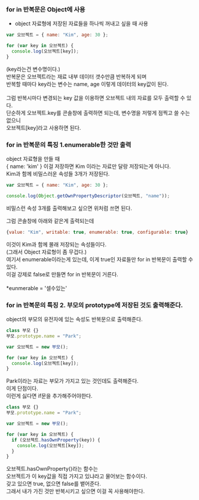 ### for in 반복문은 Object에 사용

- object 자료형에 저장된 자료들을 하나씩 꺼내고 싶을 때 사용

```js
var 오브젝트 = { name: "Kim", age: 30 };

for (var key in 오브젝트) {
  console.log(오브젝트[key]);
}
```

(key라는건 변수명이다.) <br>
반복문은 오브젝트라는 재료 내부 데이터 갯수만큼 반복하게 되며<br>
반복할 때마다 key라는 변수는 name, age 이렇게 데이터의 key값이 된다.<br>
<br>
그럼 반복시마다 변경되는 key 값을 이용하면 오브젝트 내의 자료를 모두 출력할 수 있다.<br>
단순하게 오브젝트.key를 콘솔창에 출력하면 되는데, 변수명을 저렇게 점찍고 쓸 수는 없으니<br>
오브젝트[key]라고 사용하면 된다.<br>

### for in 반복문의 특징 1.enumerable한 것만 출력

object 자료형을 만들 때<br>
{ name: 'kim' } 이걸 저장하면 Kim 이라는 자료만 달랑 저장되는게 아니다.<br>
Kim과 함께 비밀스러운 속성들 3개가 저장된다.<br>

```js
var 오브젝트 = { name: "Kim", age: 30 };

console.log(Object.getOwnPropertyDescriptor(오브젝트, "name"));
```

비밀스런 속성 3개를 출력해보고 싶으면 위처럼 쓰면 된다.<br>

그럼 콘솔창에 아래와 같은게 출력되는데

```js
{value: "Kim", writable: true, enumerable: true, configurable: true}
```

이것이 Kim과 함께 몰래 저장되는 속성들이다.<br>
(그래서 Object 자료형이 좀 무겁다.)<br>
여기서 enumerable이라는게 있는데, 이게 true인 자료들만 for in 반복문이 출력할 수 있다.<br>
이걸 강제로 false로 만들면 for in 반복문이 거른다.<br>
<br>
\*eunmerable = '셀수있는'<br>

### for in 반복문의 특징 2. 부모의 prototype에 저장된 것도 출력해준다.

object의 부모의 유전자에 있는 속성도 반복문으로 출력해준다.

```js
class 부모 {}
부모.prototype.name = "Park";

var 오브젝트 = new 부모();

for (var key in 오브젝트) {
  console.log(오브젝트[key]);
}
```

Park이라는 자료는 부모가 가지고 있는 것인데도 출력해준다.<br>
이게 단점이다.<br>
이런게 싫다면 if문을 추가해주어야한다.<br>

```js
class 부모 {}
부모.prototype.name = "Park";

var 오브젝트 = new 부모();

for (var key in 오브젝트) {
  if (오브젝트.hasOwnProperty(key)) {
    console.log(오브젝트[key]);
  }
}
```

오브젝트.hasOwnProperty()라는 함수는<br>
오브젝트가 이 key값을 직접 가지고 있냐라고 물어보는 함수이다.<br>
갖고 있으면 true, 없으면 false를 뱉어준다.<br>
그래서 내가 가진 것만 반복시키고 싶으면 이걸 꼭 사용해야한다.<br>
